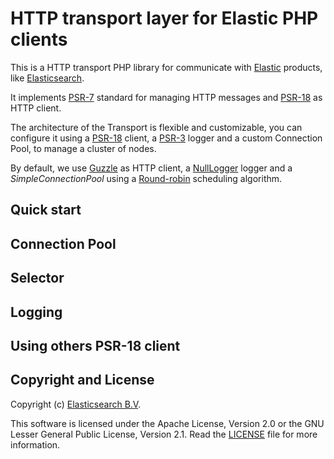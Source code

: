 # HTTP transport layer for Elastic PHP clients

This is a HTTP transport PHP library for communicate with [Elastic](https://www.elastic.co/)
products, like [Elasticsearch](https://github.com/elastic/elasticsearch).

It implements [PSR-7](https://www.php-fig.org/psr/psr-7/) standard for managing
HTTP messages and [PSR-18](https://www.php-fig.org/psr/psr-18/) as HTTP client. 

The architecture of the Transport is flexible and customizable, you can configure it 
using a [PSR-18](https://www.php-fig.org/psr/psr-18/) client, a [PSR-3](https://www.php-fig.org/psr/psr-3/)
logger and a custom Connection Pool, to manage a cluster of nodes.

By default, we use [Guzzle](https://github.com/guzzle/guzzle) as HTTP client, a 
[NullLogger](https://github.com/php-fig/log/blob/master/Psr/Log/NullLogger.php) logger and
a *SimpleConnectionPool* using a [Round-robin](https://en.wikipedia.org/wiki/Round-robin_scheduling) 
scheduling algorithm.

## Quick start

## Connection Pool

## Selector

## Logging

## Using others PSR-18 client

## Copyright and License

Copyright (c) [Elasticsearch B.V](https://www.elastic.co).

This software is licensed under the Apache License, Version 2.0 or the GNU
Lesser General Public License, Version 2.1. Read the [LICENSE](LICENSE) file for more information.
